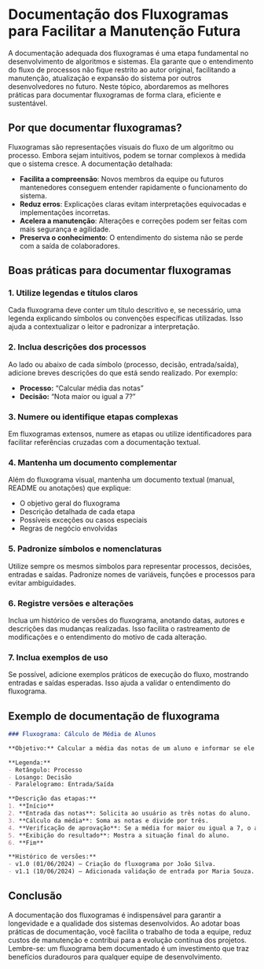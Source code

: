 # Documentação dos Fluxogramas para Facilitar a Manutenção Futura

A documentação adequada dos fluxogramas é uma etapa fundamental no desenvolvimento de algoritmos e sistemas. Ela garante que o entendimento do fluxo de processos não fique restrito ao autor original, facilitando a manutenção, atualização e expansão do sistema por outros desenvolvedores no futuro. Neste tópico, abordaremos as melhores práticas para documentar fluxogramas de forma clara, eficiente e sustentável.

## Por que documentar fluxogramas?

Fluxogramas são representações visuais do fluxo de um algoritmo ou processo. Embora sejam intuitivos, podem se tornar complexos à medida que o sistema cresce. A documentação detalhada:

- **Facilita a compreensão**: Novos membros da equipe ou futuros mantenedores conseguem entender rapidamente o funcionamento do sistema.
- **Reduz erros**: Explicações claras evitam interpretações equivocadas e implementações incorretas.
- **Acelera a manutenção**: Alterações e correções podem ser feitas com mais segurança e agilidade.
- **Preserva o conhecimento**: O entendimento do sistema não se perde com a saída de colaboradores.

## Boas práticas para documentar fluxogramas

### 1. **Utilize legendas e títulos claros**

Cada fluxograma deve conter um título descritivo e, se necessário, uma legenda explicando símbolos ou convenções específicas utilizadas. Isso ajuda a contextualizar o leitor e padronizar a interpretação.

### 2. **Inclua descrições dos processos**

Ao lado ou abaixo de cada símbolo (processo, decisão, entrada/saída), adicione breves descrições do que está sendo realizado. Por exemplo:

- **Processo:** “Calcular média das notas”
- **Decisão:** “Nota maior ou igual a 7?”

### 3. **Numere ou identifique etapas complexas**

Em fluxogramas extensos, numere as etapas ou utilize identificadores para facilitar referências cruzadas com a documentação textual.

### 4. **Mantenha um documento complementar**

Além do fluxograma visual, mantenha um documento textual (manual, README ou anotações) que explique:

- O objetivo geral do fluxograma
- Descrição detalhada de cada etapa
- Possíveis exceções ou casos especiais
- Regras de negócio envolvidas

### 5. **Padronize símbolos e nomenclaturas**

Utilize sempre os mesmos símbolos para representar processos, decisões, entradas e saídas. Padronize nomes de variáveis, funções e processos para evitar ambiguidades.

### 6. **Registre versões e alterações**

Inclua um histórico de versões do fluxograma, anotando datas, autores e descrições das mudanças realizadas. Isso facilita o rastreamento de modificações e o entendimento do motivo de cada alteração.

### 7. **Inclua exemplos de uso**

Se possível, adicione exemplos práticos de execução do fluxo, mostrando entradas e saídas esperadas. Isso ajuda a validar o entendimento do fluxograma.

## Exemplo de documentação de fluxograma

```markdown
### Fluxograma: Cálculo de Média de Alunos

**Objetivo:** Calcular a média das notas de um aluno e informar se ele está aprovado ou reprovado.

**Legenda:**
- Retângulo: Processo
- Losango: Decisão
- Paralelogramo: Entrada/Saída

**Descrição das etapas:**
1. **Início**
2. **Entrada das notas**: Solicita ao usuário as três notas do aluno.
3. **Cálculo da média**: Soma as notas e divide por três.
4. **Verificação de aprovação**: Se a média for maior ou igual a 7, o aluno está aprovado; caso contrário, reprovado.
5. **Exibição do resultado**: Mostra a situação final do aluno.
6. **Fim**

**Histórico de versões:**
- v1.0 (01/06/2024) – Criação do fluxograma por João Silva.
- v1.1 (10/06/2024) – Adicionada validação de entrada por Maria Souza.
```

## Conclusão

A documentação dos fluxogramas é indispensável para garantir a longevidade e a qualidade dos sistemas desenvolvidos. Ao adotar boas práticas de documentação, você facilita o trabalho de toda a equipe, reduz custos de manutenção e contribui para a evolução contínua dos projetos. Lembre-se: um fluxograma bem documentado é um investimento que traz benefícios duradouros para qualquer equipe de desenvolvimento.